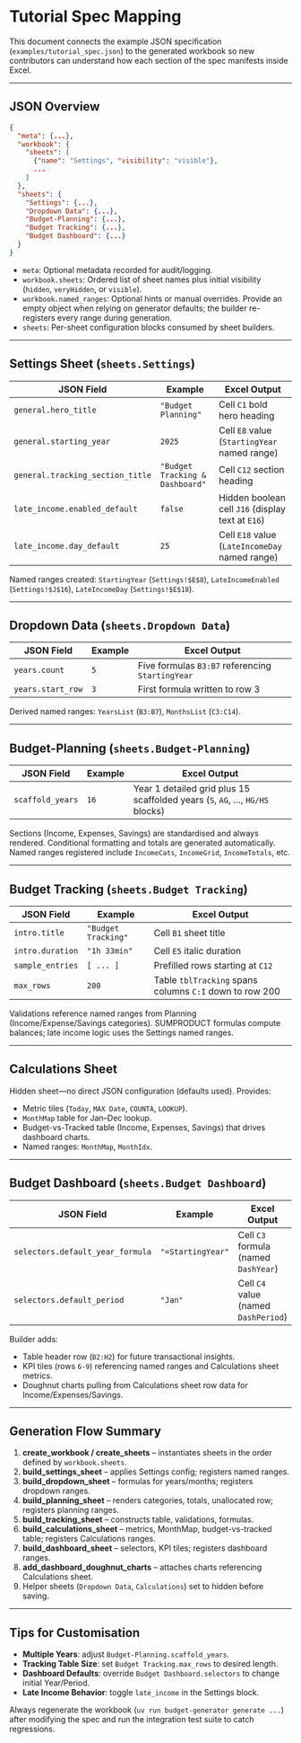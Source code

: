 # Tutorial Spec Mapping

This document connects the example JSON specification (`examples/tutorial_spec.json`) to the generated workbook so new contributors can understand how each section of the spec manifests inside Excel.

---

## JSON Overview

```json
{
  "meta": {...},
  "workbook": {
    "sheets": [
      {"name": "Settings", "visibility": "visible"},
      ...
    ]
  },
  "sheets": {
    "Settings": {...},
    "Dropdown Data": {...},
    "Budget-Planning": {...},
    "Budget Tracking": {...},
    "Budget Dashboard": {...}
  }
}
```

- `meta`: Optional metadata recorded for audit/logging.
- `workbook.sheets`: Ordered list of sheet names plus initial visibility (`hidden`, `veryHidden`, or `visible`).
- `workbook.named_ranges`: Optional hints or manual overrides. Provide an empty object when relying on generator defaults; the builder re-registers every range during generation.
- `sheets`: Per-sheet configuration blocks consumed by sheet builders.

---

## Settings Sheet (`sheets.Settings`)

| JSON Field | Example | Excel Output |
|------------|---------|--------------|
| `general.hero_title` | `"Budget Planning"` | Cell `C1` bold hero heading |
| `general.starting_year` | `2025` | Cell `E8` value (`StartingYear` named range) |
| `general.tracking_section_title` | `"Budget Tracking & Dashboard"` | Cell `C12` section heading |
| `late_income.enabled_default` | `false` | Hidden boolean cell `J16` (display text at `E16`) |
| `late_income.day_default` | `25` | Cell `E18` value (`LateIncomeDay` named range) |

Named ranges created: `StartingYear` (`Settings!$E$8`), `LateIncomeEnabled` (`Settings!$J$16`), `LateIncomeDay` (`Settings!$E$18`).

---

## Dropdown Data (`sheets.Dropdown Data`)

| JSON Field | Example | Excel Output |
|------------|---------|--------------|
| `years.count` | `5` | Five formulas `B3:B7` referencing `StartingYear` |
| `years.start_row` | `3` | First formula written to row 3 |

Derived named ranges: `YearsList` (`B3:B7`), `MonthsList` (`C3:C14`).

---

## Budget-Planning (`sheets.Budget-Planning`)

| JSON Field | Example | Excel Output |
|------------|---------|--------------|
| `scaffold_years` | `16` | Year 1 detailed grid plus 15 scaffolded years (`S`, `AG`, …, `HG/HS` blocks) |

Sections (Income, Expenses, Savings) are standardised and always rendered. Conditional formatting and totals are generated automatically. Named ranges registered include `IncomeCats`, `IncomeGrid`, `IncomeTotals`, etc.

---

## Budget Tracking (`sheets.Budget Tracking`)

| JSON Field | Example | Excel Output |
|------------|---------|--------------|
| `intro.title` | `"Budget Tracking"` | Cell `B1` sheet title |
| `intro.duration` | `"1h 33min"` | Cell `E5` italic duration |
| `sample_entries` | `[ ... ]` | Prefilled rows starting at `C12` |
| `max_rows` | `200` | Table `tblTracking` spans columns `C:I` down to row 200 |

Validations reference named ranges from Planning (Income/Expense/Savings categories). SUMPRODUCT formulas compute balances; late income logic uses the Settings named ranges.

---

## Calculations Sheet

Hidden sheet—no direct JSON configuration (defaults used). Provides:

- Metric tiles (`Today`, `MAX Date`, `COUNTA`, `LOOKUP`).
- `MonthMap` table for Jan–Dec lookup.
- Budget-vs-Tracked table (Income, Expenses, Savings) that drives dashboard charts.
- Named ranges: `MonthMap`, `MonthIdx`.

---

## Budget Dashboard (`sheets.Budget Dashboard`)

| JSON Field | Example | Excel Output |
|------------|---------|--------------|
| `selectors.default_year_formula` | `"=StartingYear"` | Cell `C3` formula (named `DashYear`) |
| `selectors.default_period` | `"Jan"` | Cell `C4` value (named `DashPeriod`) |

Builder adds:

- Table header row (`B2:H2`) for future transactional insights.
- KPI tiles (rows `6-9`) referencing named ranges and Calculations sheet metrics.
- Doughnut charts pulling from Calculations sheet row data for Income/Expenses/Savings.

---

## Generation Flow Summary

1. **create_workbook / create_sheets** – instantiates sheets in the order defined by `workbook.sheets`.
2. **build_settings_sheet** – applies Settings config; registers named ranges.
3. **build_dropdown_sheet** – formulas for years/months; registers dropdown ranges.
4. **build_planning_sheet** – renders categories, totals, unallocated row; registers planning ranges.
5. **build_tracking_sheet** – constructs table, validations, formulas.
6. **build_calculations_sheet** – metrics, MonthMap, budget-vs-tracked table; registers Calculations ranges.
7. **build_dashboard_sheet** – selectors, KPI tiles; registers dashboard ranges.
8. **add_dashboard_doughnut_charts** – attaches charts referencing Calculations sheet.
9. Helper sheets (`Dropdown Data`, `Calculations`) set to hidden before saving.

---

## Tips for Customisation

- **Multiple Years**: adjust `Budget-Planning.scaffold_years`.
- **Tracking Table Size**: set `Budget Tracking.max_rows` to desired length.
- **Dashboard Defaults**: override `Budget Dashboard.selectors` to change initial Year/Period.
- **Late Income Behavior**: toggle `late_income` in the Settings block.

Always regenerate the workbook (`uv run budget-generator generate ...`) after modifying the spec and run the integration test suite to catch regressions.
